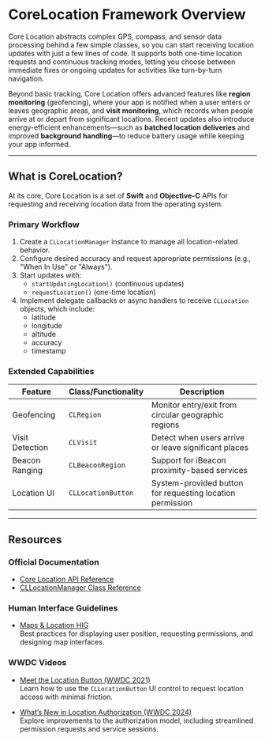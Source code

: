 # CoreLocation Framework Overview

Core Location abstracts complex GPS, compass, and sensor data processing behind a few simple classes, so you can start receiving location updates with just a few lines of code. It supports both one-time location requests and continuous tracking modes, letting you choose between immediate fixes or ongoing updates for activities like turn-by-turn navigation.

Beyond basic tracking, Core Location offers advanced features like **region monitoring** (geofencing), where your app is notified when a user enters or leaves geographic areas, and **visit monitoring**, which records when people arrive at or depart from significant locations. Recent updates also introduce energy-efficient enhancements—such as **batched location deliveries** and improved **background handling**—to reduce battery usage while keeping your app informed.

---

## What is CoreLocation?

At its core, Core Location is a set of **Swift** and **Objective-C** APIs for requesting and receiving location data from the operating system.

### Primary Workflow

1. Create a `CLLocationManager` instance to manage all location-related behavior.
2. Configure desired accuracy and request appropriate permissions (e.g., "When In Use" or "Always").
3. Start updates with:
   - `startUpdatingLocation()` (continuous updates)
   - `requestLocation()` (one-time location)
4. Implement delegate callbacks or async handlers to receive `CLLocation` objects, which include:
   - latitude
   - longitude
   - altitude
   - accuracy
   - timestamp

### Extended Capabilities

| Feature         | Class/Functionality                | Description                                                 |
|-----------------|------------------------------------|-------------------------------------------------------------|
| Geofencing      | `CLRegion`                         | Monitor entry/exit from circular geographic regions         |
| Visit Detection | `CLVisit`                          | Detect when users arrive or leave significant places        |
| Beacon Ranging  | `CLBeaconRegion`                   | Support for iBeacon proximity-based services                |
| Location UI     | `CLLocationButton`                 | System-provided button for requesting location permission   |

---

## Resources

### Official Documentation

- [Core Location API Reference](https://developer.apple.com/documentation/corelocation/)
- [CLLocationManager Class Reference](https://developer.apple.com/documentation/corelocation/cllocationmanager)

### Human Interface Guidelines

- [Maps & Location HIG](https://developer.apple.com/design/human-interface-guidelines/maps/)  
  Best practices for displaying user position, requesting permissions, and designing map interfaces.

### WWDC Videos

- [Meet the Location Button (WWDC 2021)](https://developer.apple.com/videos/play/wwdc2021/10102/)  
  Learn how to use the `CLLocationButton` UI control to request location access with minimal friction.

- [What’s New in Location Authorization (WWDC 2024)](https://developer.apple.com/videos/play/wwdc2024/10212/)  
  Explore improvements to the authorization model, including streamlined permission requests and service sessions.
